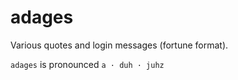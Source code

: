 # adages

Various quotes and login messages (fortune format).

`adages` is pronounced `a · duh · juhz`
